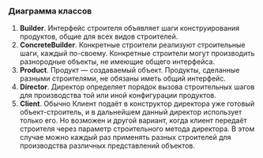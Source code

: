 ﻿### Диаграмма классов
1. **Builder**. Интерфейс строителя объявляет шаги конструирования продуктов, общие для всех видов строителей.
2. **ConcreteBuilder**. Конкретные строители реализуют строительные шаги, каждый по-своему.
Конкретные строители могут производить разнородные объекты, не имеющие общего интерфейса.
3. **Product**. Продукт — создаваемый объект. Продукты, сделанные разными строителями, не обязаны иметь общий интерфейс.
4. **Director**. Директор определяет порядок вызова строительных шагов для производства той или иной конфигурации продуктов.
5. **Client**. Обычно Клиент подаёт в конструктор директора уже готовый объект-строитель, и в дальнейшем данный директор использует только его.
Но возможен и другой вариант, когда клиент передаёт строителя через параметр строительного метода директора.
В этом случае можно каждый раз применять разных строителей для производства различных представлений объектов.